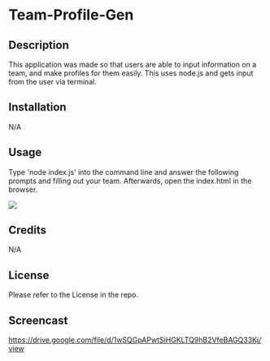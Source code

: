 # Team-Profile-Gen

## Description

This application was made so that users are able to input information on a team, and make profiles for them easily.
This uses node.js and gets input from the user via terminal.

## Installation

N/A

## Usage 

Type 'node index.js' into the command line and answer the following prompts and filling out your team. Afterwards, open the index.html in the browser.

<img src = "../src/Screenshot 2023-01-13 035334.png"> 

## Credits 

N/A

## License

Please refer to the License in the repo.

## Screencast

https://drive.google.com/file/d/1wSQGpAPwtSiHGKLTQ9hB2VfeBAGQ33Kj/view
